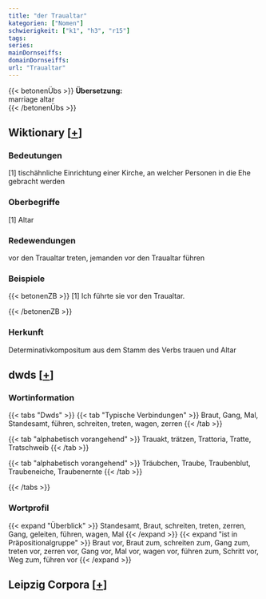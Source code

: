 ```yaml
---
title: "der Traualtar"
kategorien: ["Nomen"]
schwierigkeit: ["k1", "h3", "r15"]
tags:
series:
mainDornseiffs:
domainDornseiffs:
url: "Traualtar"
---
```


{{< betonenÜbs >}}
**Übersetzung:**  
marriage altar  
{{< /betonenÜbs >}}

## Wiktionary [[+](https://de.wiktionary.org/wiki/Traualtar)]

### Bedeutungen
[1] tischähnliche Einrichtung einer Kirche, an welcher Personen in die Ehe gebracht werden  

### Oberbegriffe
[1] Altar  

### Redewendungen
vor den Traualtar treten, jemanden vor den Traualtar führen  

### Beispiele
{{< betonenZB >}}
[1] Ich führte sie vor den Traualtar.  

{{< /betonenZB >}}
### Herkunft
Determinativkompositum aus dem Stamm des Verbs trauen und Altar  



## dwds [[+](https://www.dwds.de/wb/Traualtar)]

### Wortinformation
{{< tabs "Dwds" >}}
{{< tab "Typische Verbindungen" >}}
Braut, Gang, Mal, Standesamt, führen, schreiten, treten, wagen, zerren
{{< /tab >}}

{{< tab "alphabetisch vorangehend" >}}
Trauakt, trätzen, Trattoria, Tratte, Tratschweib
{{< /tab >}}

{{< tab "alphabetisch vorangehend" >}}
Träubchen, Traube, Traubenblut, Traubeneiche, Traubenernte
{{< /tab >}}

{{< /tabs >}}

### Wortprofil
{{< expand "Überblick" >}} Standesamt, Braut, schreiten, treten, zerren, Gang, geleiten, führen, wagen, Mal {{< /expand >}}
{{< expand "ist in Präpositionalgruppe" >}} Braut vor, Braut zum, schreiten zum, Gang zum, treten vor, zerren vor, Gang vor, Mal vor, wagen vor, führen zum, Schritt vor, Weg zum, führen vor {{< /expand >}}

## Leipzig Corpora [[+](https://corpora.uni-leipzig.de/en/res?word=Traualtar&corpusId=deu_newscrawl-public_2018)]

